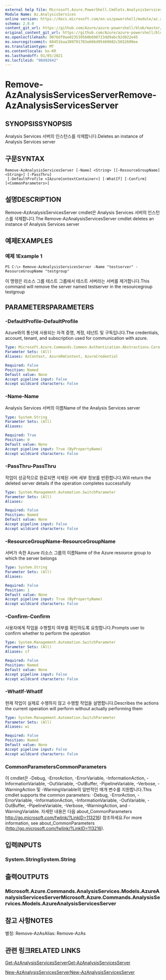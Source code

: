 ```yaml
---
external help file: Microsoft.Azure.PowerShell.Cmdlets.AnalysisServices.dll-Help.xml
Module Name: Az.AnalysisServices
online version: https://docs.microsoft.com/en-us/powershell/module/az.analysisservices/remove-azanalysisservicesserver
schema: 2.0.0
content_git_url: https://github.com/Azure/azure-powershell/blob/master/src/AnalysisServices/AnalysisServices/help/Remove-AzAnalysisServicesServer.md
original_content_git_url: https://github.com/Azure/azure-powershell/blob/master/src/AnalysisServices/AnalysisServices/help/Remove-AzAnalysisServicesServer.md
ms.openlocfilehash: 9076df0ae023539560b690723dd9abc92d922e45
ms.sourcegitcommit: 68451baa389791703e666d95469602c5652609ee
ms.translationtype: MT
ms.contentlocale: ko-KR
ms.lasthandoff: 01/05/2021
ms.locfileid: "98492642"
---
```

# <span data-ttu-id="db5b6-101">Remove-AzAnalysisServicesServer</span><span class="sxs-lookup"><span data-stu-id="db5b6-101">Remove-AzAnalysisServicesServer</span></span>

## <span data-ttu-id="db5b6-102">SYNOPSIS</span><span class="sxs-lookup"><span data-stu-id="db5b6-102">SYNOPSIS</span></span>
<span data-ttu-id="db5b6-103">Analysis Services 서버의 인스턴스를 삭제합니다.</span><span class="sxs-lookup"><span data-stu-id="db5b6-103">Deletes an instance of Analysis Services server</span></span>

## <span data-ttu-id="db5b6-104">구문</span><span class="sxs-lookup"><span data-stu-id="db5b6-104">SYNTAX</span></span>

```
Remove-AzAnalysisServicesServer [-Name] <String> [[-ResourceGroupName] <String>] [-PassThru]
 [-DefaultProfile <IAzureContextContainer>] [-WhatIf] [-Confirm] [<CommonParameters>]
```

## <span data-ttu-id="db5b6-105">설명</span><span class="sxs-lookup"><span data-stu-id="db5b6-105">DESCRIPTION</span></span>
<span data-ttu-id="db5b6-106">Remove-AzAnalysisServicesServer cmdlet은 Analysis Services 서버의 인스턴스를 삭제합니다.</span><span class="sxs-lookup"><span data-stu-id="db5b6-106">The Remove-AzAnalysisServicesServer cmdlet  deletes an instance of Analysis Services server</span></span>

## <span data-ttu-id="db5b6-107">예제</span><span class="sxs-lookup"><span data-stu-id="db5b6-107">EXAMPLES</span></span>

### <span data-ttu-id="db5b6-108">예제 1</span><span class="sxs-lookup"><span data-stu-id="db5b6-108">Example 1</span></span>
```
PS C:\> Remove-AzAnalysisServicesServer -Name "testserver" -ResourceGroupName "testgroup"
```

<span data-ttu-id="db5b6-109">이 명령은 리소스 그룹 테스트 그룹에서 테스트 서버라는 서버를 제거합니다.</span><span class="sxs-lookup"><span data-stu-id="db5b6-109">This command will remove the server named testserver in the resourcegroup testgroup</span></span>

## <span data-ttu-id="db5b6-110">PARAMETERS</span><span class="sxs-lookup"><span data-stu-id="db5b6-110">PARAMETERS</span></span>

### <span data-ttu-id="db5b6-111">-DefaultProfile</span><span class="sxs-lookup"><span data-stu-id="db5b6-111">-DefaultProfile</span></span>
<span data-ttu-id="db5b6-112">Azure와의 통신에 사용되는 자격 증명, 계정, 테넌트 및 구독입니다.</span><span class="sxs-lookup"><span data-stu-id="db5b6-112">The credentials, account, tenant, and subscription used for communication with azure.</span></span>

```yaml
Type: Microsoft.Azure.Commands.Common.Authentication.Abstractions.Core.IAzureContextContainer
Parameter Sets: (All)
Aliases: AzContext, AzureRmContext, AzureCredential

Required: False
Position: Named
Default value: None
Accept pipeline input: False
Accept wildcard characters: False
```

### <span data-ttu-id="db5b6-113">-Name</span><span class="sxs-lookup"><span data-stu-id="db5b6-113">-Name</span></span>
<span data-ttu-id="db5b6-114">Analysis Services 서버의 이름</span><span class="sxs-lookup"><span data-stu-id="db5b6-114">Name of the Analysis Services server</span></span>

```yaml
Type: System.String
Parameter Sets: (All)
Aliases:

Required: True
Position: 0
Default value: None
Accept pipeline input: True (ByPropertyName)
Accept wildcard characters: False
```

### <span data-ttu-id="db5b6-115">-PassThru</span><span class="sxs-lookup"><span data-stu-id="db5b6-115">-PassThru</span></span>
<span data-ttu-id="db5b6-116">작업이 성공적으로 완료되면 삭제된 서버 세부 정보를 반환합니다.</span><span class="sxs-lookup"><span data-stu-id="db5b6-116">Will return the deleted server details if the operation completes successfully</span></span>

```yaml
Type: System.Management.Automation.SwitchParameter
Parameter Sets: (All)
Aliases:

Required: False
Position: Named
Default value: None
Accept pipeline input: False
Accept wildcard characters: False
```

### <span data-ttu-id="db5b6-117">-ResourceGroupName</span><span class="sxs-lookup"><span data-stu-id="db5b6-117">-ResourceGroupName</span></span>
<span data-ttu-id="db5b6-118">서버가 속한 Azure 리소스 그룹의 이름</span><span class="sxs-lookup"><span data-stu-id="db5b6-118">Name of the Azure resource group to which the server belongs</span></span>

```yaml
Type: System.String
Parameter Sets: (All)
Aliases:

Required: False
Position: 1
Default value: None
Accept pipeline input: True (ByPropertyName)
Accept wildcard characters: False
```

### <span data-ttu-id="db5b6-119">-Confirm</span><span class="sxs-lookup"><span data-stu-id="db5b6-119">-Confirm</span></span>
<span data-ttu-id="db5b6-120">사용자에게 작업을 수행할지 여부를 확인하도록 요청합니다.</span><span class="sxs-lookup"><span data-stu-id="db5b6-120">Prompts user to confirm whether to perform the operation</span></span>

```yaml
Type: System.Management.Automation.SwitchParameter
Parameter Sets: (All)
Aliases: cf

Required: False
Position: Named
Default value: None
Accept pipeline input: False
Accept wildcard characters: False
```

### <span data-ttu-id="db5b6-121">-WhatIf</span><span class="sxs-lookup"><span data-stu-id="db5b6-121">-WhatIf</span></span>
<span data-ttu-id="db5b6-122">현재 작업이 실제로 수행하지 않고 수행할 작업을 설명합니다.</span><span class="sxs-lookup"><span data-stu-id="db5b6-122">Describes the actions the current operation will perform without actually performing them</span></span>

```yaml
Type: System.Management.Automation.SwitchParameter
Parameter Sets: (All)
Aliases: wi

Required: False
Position: Named
Default value: None
Accept pipeline input: False
Accept wildcard characters: False
```

### <span data-ttu-id="db5b6-123">CommonParameters</span><span class="sxs-lookup"><span data-stu-id="db5b6-123">CommonParameters</span></span>
<span data-ttu-id="db5b6-124">이 cmdlet은 -Debug, -ErrorAction, -ErrorVariable, -InformationAction, -InformationVariable, -OutVariable, -OutBuffer, -PipelineVariable, -Verbose, -WarningAction 및 -WarningVariable의 일반적인 매개 변수를 지원합니다.</span><span class="sxs-lookup"><span data-stu-id="db5b6-124">This cmdlet supports the common parameters: -Debug, -ErrorAction, -ErrorVariable, -InformationAction, -InformationVariable, -OutVariable, -OutBuffer, -PipelineVariable, -Verbose, -WarningAction, and -WarningVariable.</span></span> <span data-ttu-id="db5b6-125">자세한 내용은 다음 about_CommonParameters http://go.microsoft.com/fwlink/?LinkID=113216) 참조하세요.</span><span class="sxs-lookup"><span data-stu-id="db5b6-125">For more information, see about_CommonParameters (http://go.microsoft.com/fwlink/?LinkID=113216).</span></span>

## <span data-ttu-id="db5b6-126">입력</span><span class="sxs-lookup"><span data-stu-id="db5b6-126">INPUTS</span></span>

### <span data-ttu-id="db5b6-127">System.String</span><span class="sxs-lookup"><span data-stu-id="db5b6-127">System.String</span></span>

## <span data-ttu-id="db5b6-128">출력</span><span class="sxs-lookup"><span data-stu-id="db5b6-128">OUTPUTS</span></span>

### <span data-ttu-id="db5b6-129">Microsoft.Azure.Commands.AnalysisServices.Models.AzureAnalysisServicesServer</span><span class="sxs-lookup"><span data-stu-id="db5b6-129">Microsoft.Azure.Commands.AnalysisServices.Models.AzureAnalysisServicesServer</span></span>

## <span data-ttu-id="db5b6-130">참고 사항</span><span class="sxs-lookup"><span data-stu-id="db5b6-130">NOTES</span></span>
<span data-ttu-id="db5b6-131">별칭: Remove-AzAs</span><span class="sxs-lookup"><span data-stu-id="db5b6-131">Alias: Remove-AzAs</span></span>

## <span data-ttu-id="db5b6-132">관련 링크</span><span class="sxs-lookup"><span data-stu-id="db5b6-132">RELATED LINKS</span></span>

[<span data-ttu-id="db5b6-133">Get-AzAnalysisServicesServer</span><span class="sxs-lookup"><span data-stu-id="db5b6-133">Get-AzAnalysisServicesServer</span></span>](./Get-AzAnalysisServicesServer.md)

[<span data-ttu-id="db5b6-134">New-AzAnalysisServicesServer</span><span class="sxs-lookup"><span data-stu-id="db5b6-134">New-AzAnalysisServicesServer</span></span>](./New-AzAnalysisServicesServer.md)
